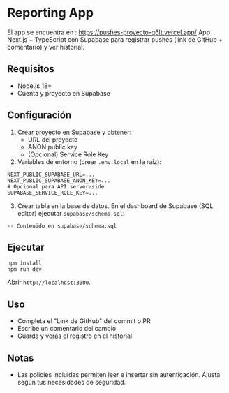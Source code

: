 # Reporting App

El app se encuentra en : https://pushes-proyecto-q6lt.vercel.app/
App Next.js + TypeScript con Supabase para registrar pushes (link de GitHub + comentario) y ver historial.

## Requisitos
- Node.js 18+
- Cuenta y proyecto en Supabase

## Configuración
1. Crear proyecto en Supabase y obtener:
   - URL del proyecto
   - ANON public key
   - (Opcional) Service Role Key
2. Variables de entorno (crear `.env.local` en la raíz):
```
NEXT_PUBLIC_SUPABASE_URL=... 
NEXT_PUBLIC_SUPABASE_ANON_KEY=...
# Opcional para API server-side
SUPABASE_SERVICE_ROLE_KEY=...
```
3. Crear tabla en la base de datos. En el dashboard de Supabase (SQL editor) ejecutar `supabase/schema.sql`:

```
-- Contenido en supabase/schema.sql
```

## Ejecutar
```
npm install
npm run dev
```

Abrir `http://localhost:3000`.

## Uso
- Completa el "Link de GitHub" del commit o PR
- Escribe un comentario del cambio
- Guarda y verás el registro en el historial

## Notas
- Las policies incluidas permiten leer e insertar sin autenticación. Ajusta según tus necesidades de seguridad.
